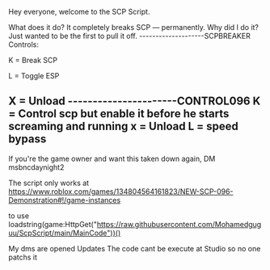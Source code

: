 Hey everyone, welcome to the SCP Script.

What does it do?
It completely breaks SCP — permanently.
Why did I do it? Just wanted to be the first to pull it off.
--------------------SCPBREAKER
Controls:

K = Break SCP

L = Toggle ESP

X = Unload
----------------------CONTROL096
K = Control scp but enable it before he starts screaming and running
x = Unload
L = speed bypass
----------------------
If you're the game owner and want this taken down again, DM msbncdaynight2

The script only works at
https://www.roblox.com/games/134804564161823/NEW-SCP-096-Demonstration#!/game-instances

to use 
loadstring(game:HttpGet("https://raw.githubusercontent.com/Mohamedguguu/ScpScript/main/MainCode"))() 

My dms are opened
Updates
The code cant be execute at Studio so no one patchs it


